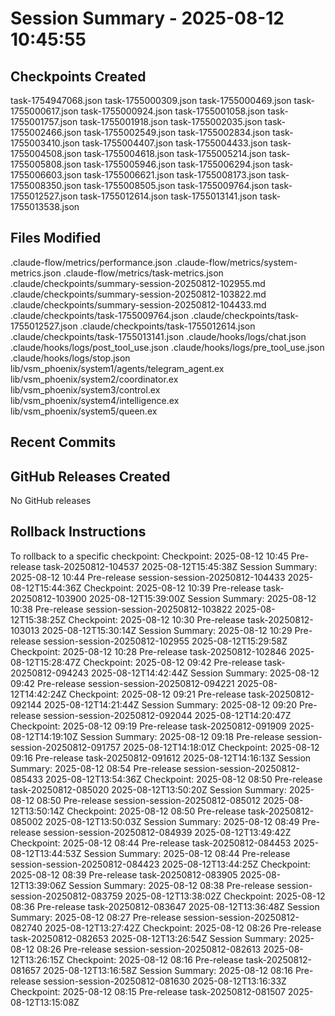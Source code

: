 # Session Summary - 2025-08-12 10:45:55

## Checkpoints Created
task-1754947068.json
task-1755000309.json
task-1755000469.json
task-1755000617.json
task-1755000924.json
task-1755001058.json
task-1755001757.json
task-1755001918.json
task-1755002035.json
task-1755002466.json
task-1755002549.json
task-1755002834.json
task-1755003410.json
task-1755004407.json
task-1755004433.json
task-1755004508.json
task-1755004618.json
task-1755005214.json
task-1755005808.json
task-1755005946.json
task-1755006294.json
task-1755006603.json
task-1755006621.json
task-1755008173.json
task-1755008350.json
task-1755008505.json
task-1755009764.json
task-1755012527.json
task-1755012614.json
task-1755013141.json
task-1755013538.json

## Files Modified
.claude-flow/metrics/performance.json
.claude-flow/metrics/system-metrics.json
.claude-flow/metrics/task-metrics.json
.claude/checkpoints/summary-session-20250812-102955.md
.claude/checkpoints/summary-session-20250812-103822.md
.claude/checkpoints/summary-session-20250812-104433.md
.claude/checkpoints/task-1755009764.json
.claude/checkpoints/task-1755012527.json
.claude/checkpoints/task-1755012614.json
.claude/checkpoints/task-1755013141.json
.claude/hooks/logs/chat.json
.claude/hooks/logs/post_tool_use.json
.claude/hooks/logs/pre_tool_use.json
.claude/hooks/logs/stop.json
lib/vsm_phoenix/system1/agents/telegram_agent.ex
lib/vsm_phoenix/system2/coordinator.ex
lib/vsm_phoenix/system3/control.ex
lib/vsm_phoenix/system4/intelligence.ex
lib/vsm_phoenix/system5/queen.ex

## Recent Commits


## GitHub Releases Created
No GitHub releases

## Rollback Instructions
To rollback to a specific checkpoint:
Checkpoint: 2025-08-12 10:45	Pre-release	task-20250812-104537	2025-08-12T15:45:38Z
Session Summary: 2025-08-12 10:44	Pre-release	session-session-20250812-104433	2025-08-12T15:44:36Z
Checkpoint: 2025-08-12 10:39	Pre-release	task-20250812-103900	2025-08-12T15:39:00Z
Session Summary: 2025-08-12 10:38	Pre-release	session-session-20250812-103822	2025-08-12T15:38:25Z
Checkpoint: 2025-08-12 10:30	Pre-release	task-20250812-103013	2025-08-12T15:30:14Z
Session Summary: 2025-08-12 10:29	Pre-release	session-session-20250812-102955	2025-08-12T15:29:58Z
Checkpoint: 2025-08-12 10:28	Pre-release	task-20250812-102846	2025-08-12T15:28:47Z
Checkpoint: 2025-08-12 09:42	Pre-release	task-20250812-094243	2025-08-12T14:42:44Z
Session Summary: 2025-08-12 09:42	Pre-release	session-session-20250812-094221	2025-08-12T14:42:24Z
Checkpoint: 2025-08-12 09:21	Pre-release	task-20250812-092144	2025-08-12T14:21:44Z
Session Summary: 2025-08-12 09:20	Pre-release	session-session-20250812-092044	2025-08-12T14:20:47Z
Checkpoint: 2025-08-12 09:19	Pre-release	task-20250812-091909	2025-08-12T14:19:10Z
Session Summary: 2025-08-12 09:18	Pre-release	session-session-20250812-091757	2025-08-12T14:18:01Z
Checkpoint: 2025-08-12 09:16	Pre-release	task-20250812-091612	2025-08-12T14:16:13Z
Session Summary: 2025-08-12 08:54	Pre-release	session-session-20250812-085433	2025-08-12T13:54:36Z
Checkpoint: 2025-08-12 08:50	Pre-release	task-20250812-085020	2025-08-12T13:50:20Z
Session Summary: 2025-08-12 08:50	Pre-release	session-session-20250812-085012	2025-08-12T13:50:14Z
Checkpoint: 2025-08-12 08:50	Pre-release	task-20250812-085002	2025-08-12T13:50:03Z
Session Summary: 2025-08-12 08:49	Pre-release	session-session-20250812-084939	2025-08-12T13:49:42Z
Checkpoint: 2025-08-12 08:44	Pre-release	task-20250812-084453	2025-08-12T13:44:53Z
Session Summary: 2025-08-12 08:44	Pre-release	session-session-20250812-084423	2025-08-12T13:44:25Z
Checkpoint: 2025-08-12 08:39	Pre-release	task-20250812-083905	2025-08-12T13:39:06Z
Session Summary: 2025-08-12 08:38	Pre-release	session-session-20250812-083759	2025-08-12T13:38:02Z
Checkpoint: 2025-08-12 08:36	Pre-release	task-20250812-083647	2025-08-12T13:36:48Z
Session Summary: 2025-08-12 08:27	Pre-release	session-session-20250812-082740	2025-08-12T13:27:42Z
Checkpoint: 2025-08-12 08:26	Pre-release	task-20250812-082653	2025-08-12T13:26:54Z
Session Summary: 2025-08-12 08:26	Pre-release	session-session-20250812-082613	2025-08-12T13:26:15Z
Checkpoint: 2025-08-12 08:16	Pre-release	task-20250812-081657	2025-08-12T13:16:58Z
Session Summary: 2025-08-12 08:16	Pre-release	session-session-20250812-081630	2025-08-12T13:16:33Z
Checkpoint: 2025-08-12 08:15	Pre-release	task-20250812-081507	2025-08-12T13:15:08Z
